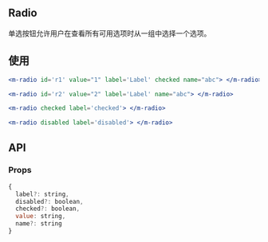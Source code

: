 ## Radio

单选按钮允许用户在查看所有可用选项时从一组中选择一个选项。

## 使用

```jsx
<m-radio id='r1' value="1" label='Label' checked name="abc"> </m-radio>

<m-radio id='r2' value="2" label='Label' name="abc"> </m-radio>

<m-radio checked label='checked'> </m-radio>

<m-radio disabled label='disabled'> </m-radio>
```

## API

### Props

```jsx
{
  label?: string,
  disabled?: boolean,
  checked?: boolean,
  value: string,
  name?: string
}
```